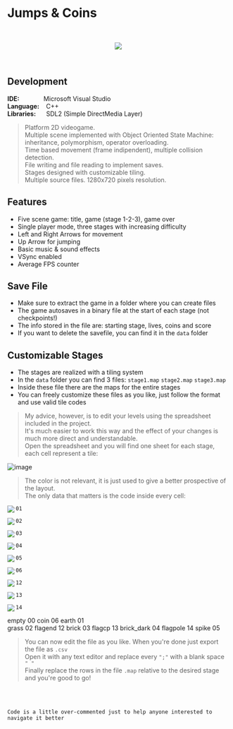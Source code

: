 # Jumps & Coins
<br/>

<p align="center">
  <img src="http://emanuelecarrino.altervista.org/images/portfolio/platform_1280x720.png" />
</p>
<br/>

## Development
**IDE:** &nbsp;&nbsp;&nbsp;&nbsp;&nbsp;&nbsp;&nbsp;&nbsp;&nbsp;&nbsp;&nbsp;&nbsp; Microsoft Visual Studio  
**Language:** &nbsp;&nbsp; C++  
**Libraries:** &nbsp;&nbsp;&nbsp;&nbsp; SDL2 (Simple DirectMedia Layer)
<br/>
> Platform 2D videogame.  
> Multiple scene implemented with Object Oriented State Machine:  
> inheritance, polymorphism, operator overloading.  
> Time based movement (frame indipendent), multiple collision detection.  
> File writing and file reading to implement saves.  
> Stages designed with customizable tiling.  
> Multiple source files. 1280x720 pixels resolution.  

## Features
* Five scene game: title, game (stage 1-2-3), game over
* Single player mode, three stages with increasing difficulty
* Left and Right Arrows for movement
* Up Arrow for jumping
* Basic music & sound effects
* VSync enabled
* Average FPS counter

## Save File
* Make sure to extract the game in a folder where you can create files
* The game autosaves  in a binary file at the start of each stage (not checkpoints!)
* The info stored in the file are: starting stage, lives, coins and score
* If you want to delete the savefile, you can find it in the `data` folder 

## Customizable Stages
* The stages are realized with a tiling system
* In the `data` folder you can find 3 files: `stage1.map`  `stage2.map`  `stage3.map`
* Inside these file there are the maps for the entire stages
* You can freely customize these files as you like, just follow the format and use valid tile codes

> My advice, however, is to edit your levels using the spreadsheet included in the project.  
> It's much easier to work this way and the effect of your changes is much more direct and understandable.  
> Open the spreadsheet and you will find one sheet for each stage, each cell represent a tile:  
  
![image](https://user-images.githubusercontent.com/88102377/169651515-5b4b144c-2eea-4462-8a1e-27a5d8284408.png)
  
> The color is not relevant, it is just used to give a better prospective of the layout.  
> The only data that matters is the code inside every cell:  

<img align="left" src="https://user-images.githubusercontent.com/88102377/169842473-5d66d0e1-bac5-42e5-a742-d17cc75aefee.png"><p align="left"> `01` </p>
<img align="left" src="https://user-images.githubusercontent.com/88102377/169850543-4028d58d-93ae-4fe6-87e3-d10074f3ffc4.png"><p align="left"> `02` </p>
<img align="left" src="https://user-images.githubusercontent.com/88102377/169850288-c57e448f-7abf-4adc-a1d2-5e7ceb4e3456.png"><p align="left"> `03` </p>
<img align="left" src="https://user-images.githubusercontent.com/88102377/169850304-73fbe59a-a557-4389-a8d4-9db72ce8c279.png"><p align="left"> `04` </p>
<img align="left" src="https://user-images.githubusercontent.com/88102377/169848922-f72913aa-c8e0-4301-9613-00655d39d21f.png"><p align="left"> `05` </p>
<img align="left" src="https://user-images.githubusercontent.com/88102377/169848937-939414ca-3329-47ac-a97d-32a94c3aa7ea.png"><p align="left"> `06` </p>
<img align="left" src="https://user-images.githubusercontent.com/88102377/169848986-cd89ec1e-5d64-4879-99e2-55fa775e8ee9.png"><p align="left"> `12` </p>
<img align="left" src="https://user-images.githubusercontent.com/88102377/169848995-2349ae62-b0e3-4bae-bcc9-c3f7eb02c74b.png"><p align="left"> `13` </p>
<img align="left" src="https://user-images.githubusercontent.com/88102377/169849000-1867815a-9e9b-487c-b053-b086a992e04a.png"><p align="left"> `14` </p>

	

empty				00						coin				06
earth				01										
grass				02						flagend				12
brick				03						flagcp				13
brick_dark	04						flagpole			14
spike				05										


> You can now edit the file as you like. When you're done just export the file as `.csv`  
> Open it with any text editor and replace every `";"` with a blank space `" "`  
> Finally replace the rows in the file `.map` relative to the desired stage and you're good to go!  

<br/>
<br/>

`Code is a little over-commented just to help anyone interested to navigate it better`  
